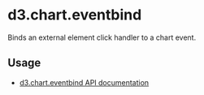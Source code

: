 # d3.chart.eventbind

Binds an external element click handler to a chart event.

## Usage

* [d3.chart.eventbind API documentation](http://peteb4ker.github.io/d3.chart/doc/classes/d3.chart.EventBind.html)